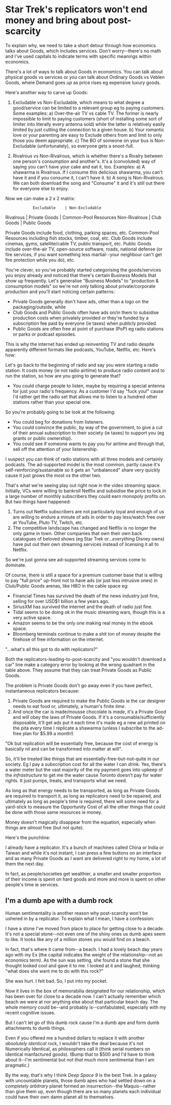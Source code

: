 # Star Trek's replicators won't end money and bring about post-scarcity

To explain why, we need to take a short detour through how economics talks about Goods, which includes services. Don't worry--there's no math and I've used capitals to indicate terms with specific meanings within economics.

There's a lot of ways to talk about Goods in economics. You can talk about physical goods vs services or you can talk about Ordinary Goods vs Veblen Goods, where Demand goes _up_ as price rises eg expensive luxury goods.

Here's another way to carve up Goods:

1. Excludable vs Non-Excludable, which means to what degree a good/service can be limited to a relevant group eg to paying customers. Some examples:
a) Over-the-air TV vs cable TV. The former is nearly impossible to limit to paying customers (short of installing some sort of limiter into literally every antenna sold) while the latter is relatively easily limited by just cutting the connection to a given house.
b) Your romantic love or your parenting are easy to Exclude others from and limit to only those you deem appropriate.
c) The BO of someone on your bus is Non-Excludable (unfortunately), so everyone gets a snoot-full.

2. Rivalrous vs Non-Rivalrous, which is whether there's a Rivalry between one person's consumption and another's. It's a (convoluted) way of saying you can't have your cake and eat it, too. Examples:
a) A shawarma is Rivalrous. If I consume this delicious shawarma, you can't have it and if you consume it, I can't have it.
b) A song is Non-Rivalrous. We can both download the song and "Consume" it and it's still out there for everyone else to enjoy.

Now we can make a 2 x 2 matrix:

                Excludable    | Non-Excludable
Rivalrous     | Private Goods | Common-Pool Resources
Non-Rivalrous | Club Goods    | Public Goods

Private Goods include food, clothing, parking spaces, etc.
Common-Pool Resources including fish stocks, timber, coal, etc.
Club Goods include cinemas, gyms, satellite/cable TV, public transport, etc.
Public Goods include over-the-air TV, open-source software, roads, national defense (or fire services, if you want something less martial--your neighbour can't get fire protection while you do), etc.

You're clever, so you've probably started categorising the goods/services you enjoy already and noticed that there's certain Business Models that show up frequently. Let's generalise "Business Models" to "production & consumption models" so we're not only talking about private/corporate production and you'll start noticing certain patterns:

* Private Goods generally don't have ads, other than a logo on the packaging/outside, while
* Club Goods and Public Goods often have ads on/in them to subsidise production costs when privately provided or they're funded by a subscription fee paid by everyone (ie taxes) when publicly provided.
* Public Goods are often free at point of purchase (PoP) eg radio stations or parks or podcast episodes.

This is why the internet has ended up reinventing TV and radio despite apparently different formats like podcasts, YouTube, Netflix, etc. Here's how:

Let's go back to the beginning of radio and say you were starting a radio station.
It costs money (ie not radio airtime) to produce radio content and to run the station, so how are you going to generate that?

* You could charge people to listen, maybe by requiring a special antenna for just your radio's frequency. As a customer I'd say "fuck you!" cause I'd rather get the radio set that allows me to listen to a hundred other stations rather than your special one.

So you're probably going to be look at the following:

* You could beg for donations from listeners.
* You could convince the public, by way of the government, to give a cut of their annual subscription to their society (ie taxes) to support you (eg grants or public ownership).
* You could see if someone wants to pay you for airtime and through that, sell off the attention of your listenership.

I suspect you can think of radio stations with all three models and certainly podcasts. The ad-supported model is the most common, partly cause it's self-reinforcing/sustainable so it gets an "unbalanced" share very quickly cause it just grows the most vs the other two.

That's what we're seeing play out right now in the video streaming space. Initially, VCs were willing to bankroll Netflix and subsidise the price to lock in a large number of monthly subscribers they could earn monopoly profits on. But two things have happened:

1. Turns out Netflix subscribers are not particularly loyal and enough of us are willing to endure a minute of ads in order to pay less/watch free over at YouTube, Pluto TV, Twitch, etc.
2. The competitive landscape has changed and Netflix is no longer the only game in town. Other companies that own their own back catalogues of beloved shows (eg Star Trek or…_everything_ Disney owns) have put out their own streaming services instead of licensing it all to Netflix.

So we're just gonna see ad-supported streaming services come to dominate.

Of course, there is still a space for a premium customer base that is willing to pay "full price" up-front not to have ads (or just less intrusive ones) in Club/Public Goods arenas, like HBO in the cable space eg:

* Financial Times has survived the death of the news industry just fine, selling for over USD$1 billion a few years ago.
* SiriusXM has survived the internet and the death of radio just fine.
* Tidal seems to be doing ok in the music streaming wars, though this is a very active space.
* Amazon seems to be the only one making real money in the ebook space.
* Bloomberg terminals continue to make a shit ton of money despite the firehose of free information on the internet.

"…what's all this got to do with replicators?"

Both the replicators-leading-to-post-scarcity and "you wouldn't download a car" line make a category error by looking at the wrong quadrant in the table above. They assume that they can treat Private Goods as Public Goods.

The problem is Private Goods don't go away even if you have perfect, instantaneous replicators because:

1. Private Goods are required to make the Public Goods ie the car designer needs to eat food or, ultimately, a human's finite _time_.
2. And once the car is made/mousse chocolate is _made_, it's a Private Good and will obey the laws of Private Goods. If it's a consumable/sufficiently disposable, it'll get ads put it each time it's made eg a new ad printed on the pita every time I replicate a shawarma (unless I subscribe to the ad-free plan for $5.99 a month!)

"Ok but replication will be essentially free, because the cost of energy is basically nil and can be transformed into matter at will".

So, it'll be treated like things that are essentially-free-but-not-quite in our society. Eg I pay a subscription cost for all the water I can drink. Yes, there's a water meter but the vast majority of the my payment goes into upkeep of the _infrastructure_ to get me the water cause Toronto doesn’t pay for water rights. It just pumps, treats, and transports what we need.

As long as that energy needs to be transported, as long as Private Goods are required to transport it, as long as replicators need to be repaired, and ultimately as long as people's time is required, there will some need for a yard-stick to measure the Opportunity Cost of all the other things that could be done with those same resources ie money.

Money doesn't magically disappear from the equation, especially when things are _almost_ free (but not quite).

Here's the punchline:

I already have a replicator. It's a bunch of machines called China or India or Taiwan and while it's not instant, I can press a few buttons on an interface and as many Private Goods as I want are delivered right to my home, a lot of them the next day.

In fact, as people/societies get wealthier, a smaller and smaller proportion of their income is spent on hard goods and more and more is spent on other people's time ie services.

## I'm a dumb ape with a dumb rock

Human sentimentality is another reason why post-scarcity won't be ushered in by a replicator. To explain what I mean, I have a confession:

I have a stone I've moved from place to place for getting close to a decade. It's not a special stone--not even one of the shiny ones us dumb apes seem to like. It looks like any of a million stones you would find on a beach.

In fact, that's where it came from--a beach. I had a lovely beach day years ago with my Ex (the capital indicates the weight of the relationship--not an economics term). As the sun was setting, she found a stone that she thought looked cool and gave it to me. I looked at it and laughed, thinking "what does she want me to do with this rock?"

She was hurt.
I felt bad.
So, I put into my pocket.

Now it lives in the box of memorabilia designated for our relationship, which has been over for close to a decade now. I can't actually remember which beach we were at nor anything else about that particular beach day. The whole memory could be--and probably is--confabulated, especially with my recent cognitive issues.

But I can't let go of this dumb rock cause I'm a dumb ape and form dumb attachments to dumb things.

Even if you offered me a hundred dollars to replace it with another _absolutely identical_ rock, I wouldn't take the deal because it's not Numerically Identical, as philosophers call it (think serial numbers on identical manfactured goods). (Bump that to $500 and I'd have to think about it--I'm sentimental but not _that_ much more sentimental than I am pragmatic.)

By the way, that's why I think _Deep Space 9_ is the best Trek. In a galaxy with uncountable planets, those dumb apes who had settled down on a _completely arbitrary_ planet formed an insurrection--the Maquis--rather than give them up, even though there are so many planets each individual could have their own damn planet all to themselves.
